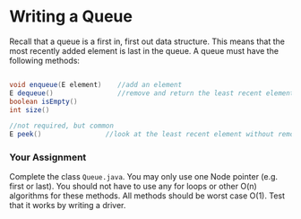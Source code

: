 # Writing a Queue

Recall that a queue is a first in, first out data structure. This means that the most recently added element is last in the queue. A queue must have the following methods:
```java

void enqueue(E element)    //add an element
E dequeue()                //remove and return the least recent element
boolean isEmpty()   
int size()

//not required, but common
E peek()                //look at the least recent element without removing

```


### Your Assignment

Complete the class `Queue.java`. You may only use one Node pointer (e.g. first or last). You should not have to use any for loops or other O(n) algorithms for these methods. All methods should be worst case O(1). Test that it works by writing a driver.
